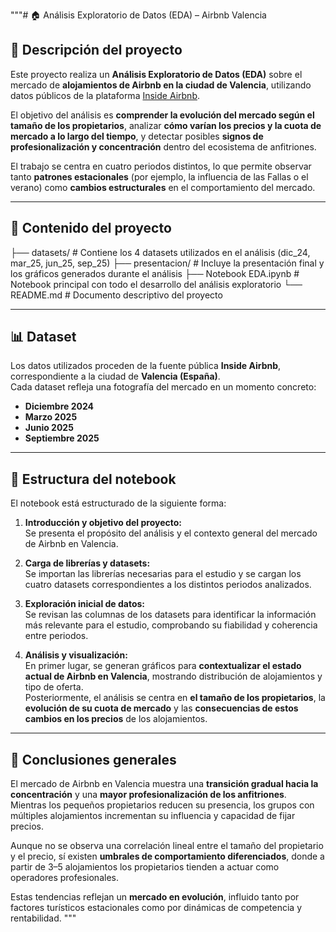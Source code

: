 """# 🏠 Análisis Exploratorio de Datos (EDA) – Airbnb Valencia

## 📖 Descripción del proyecto
Este proyecto realiza un **Análisis Exploratorio de Datos (EDA)** sobre el mercado de **alojamientos de Airbnb en la ciudad de Valencia**, utilizando datos públicos de la plataforma [Inside Airbnb](http://insideairbnb.com/).  

El objetivo del análisis es **comprender la evolución del mercado según el tamaño de los propietarios**, analizar **cómo varían los precios y la cuota de mercado a lo largo del tiempo**, y detectar posibles **signos de profesionalización y concentración** dentro del ecosistema de anfitriones.  

El trabajo se centra en cuatro periodos distintos, lo que permite observar tanto **patrones estacionales** (por ejemplo, la influencia de las Fallas o el verano) como **cambios estructurales** en el comportamiento del mercado.

---

## 📂 Contenido del proyecto

├── datasets/ # Contiene los 4 datasets utilizados en el análisis (dic_24, mar_25, jun_25, sep_25)
├── presentacion/ # Incluye la presentación final y los gráficos generados durante el análisis
├── Notebook EDA.ipynb # Notebook principal con todo el desarrollo del análisis exploratorio
└── README.md # Documento descriptivo del proyecto


---

## 📊 Dataset
Los datos utilizados proceden de la fuente pública **Inside Airbnb**, correspondiente a la ciudad de **Valencia (España)**.  
Cada dataset refleja una fotografía del mercado en un momento concreto:

- **Diciembre 2024**  
- **Marzo 2025**  
- **Junio 2025**  
- **Septiembre 2025**

---

## 📘 Estructura del notebook

El notebook está estructurado de la siguiente forma:

1. **Introducción y objetivo del proyecto:**  
   Se presenta el propósito del análisis y el contexto general del mercado de Airbnb en Valencia.

2. **Carga de librerías y datasets:**  
   Se importan las librerías necesarias para el estudio y se cargan los cuatro datasets correspondientes a los distintos periodos analizados.

3. **Exploración inicial de datos:**  
   Se revisan las columnas de los datasets para identificar la información más relevante para el estudio, comprobando su fiabilidad y coherencia entre periodos.

4. **Análisis y visualización:**  
   En primer lugar, se generan gráficos para **contextualizar el estado actual de Airbnb en Valencia**, mostrando distribución de alojamientos y tipo de oferta.  
   Posteriormente, el análisis se centra en **el tamaño de los propietarios**, la **evolución de su cuota de mercado** y las **consecuencias de estos cambios en los precios** de los alojamientos.

---

## 🧩 Conclusiones generales

El mercado de Airbnb en Valencia muestra una **transición gradual hacia la concentración** y una **mayor profesionalización de los anfitriones**.  
Mientras los pequeños propietarios reducen su presencia, los grupos con múltiples alojamientos incrementan su influencia y capacidad de fijar precios.  

Aunque no se observa una correlación lineal entre el tamaño del propietario y el precio, sí existen **umbrales de comportamiento diferenciados**, donde a partir de 3–5 alojamientos los propietarios tienden a actuar como operadores profesionales.  

Estas tendencias reflejan un **mercado en evolución**, influido tanto por factores turísticos estacionales como por dinámicas de competencia y rentabilidad.
"""
